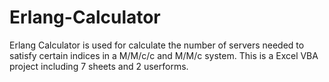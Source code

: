 # Erlang-Calculator
Erlang Calculator is used for calculate the number of servers needed to satisfy certain indices in a M/M/c/c and M/M/c system.
This is a Excel VBA project including 7 sheets and 2 userforms.
